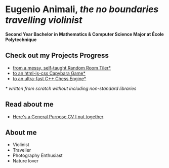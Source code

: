 # Eugenio Animali, *the no boundaries travelling violinist*

**Second Year Bachelor in Mathematics & Computer Science Major at École Polytechnique**

## Check out my Projects Progress
- [from a messy, self-taught Random Room Tiler*](https://github.com/jetzypetz/crazyfloors)
- [to an html-js-css Capybara Game*](https://github.com/jetzypetz/capybara)
- [to an ultra-fast C++ Chess Engine*](https://github.com/jetzypetz/chess_bot)

*\* written from scratch without including non-standard libraries*

## Read about me

- [Here's a General Purpose CV I put together](General_CV.pdf)

## About me
- Violinist
- Traveller
- Photography Enthusiast
- Nature lover
